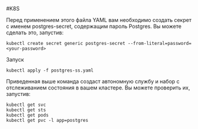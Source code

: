 #K8S

Перед применением этого файла YAML вам необходимо создать секрет с именем postgres-secret, содержащим пароль Postgres. Вы можете сделать это, запустив:

    kubectl create secret generic postgres-secret --from-literal=password=<your-password>

Запуск 

    kubectl apply -f postgres-ss.yaml

Приведенная выше команда создаст автономную службу и набор с отслеживанием состояния в вашем кластере. Вы можете проверить их, запустив:

    kubectl get svc
    kubectl get sts
    kubectl get pods
    kubectl get pvc -l app=postgres